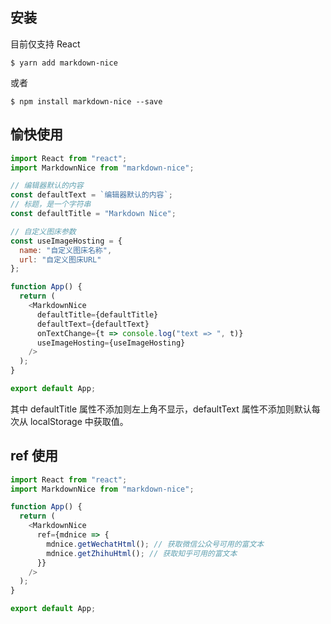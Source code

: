 ## 安装

目前仅支持 React

```shell
$ yarn add markdown-nice
```

或者

```shell
$ npm install markdown-nice --save
```

## 愉快使用

```javascript
import React from "react";
import MarkdownNice from "markdown-nice";

// 编辑器默认的内容
const defaultText = `编辑器默认的内容`;
// 标题，是一个字符串
const defaultTitle = "Markdown Nice";

// 自定义图床参数
const useImageHosting = {
  name: "自定义图床名称",
  url: "自定义图床URL"
};

function App() {
  return (
    <MarkdownNice
      defaultTitle={defaultTitle}
      defaultText={defaultText}
      onTextChange={t => console.log("text => ", t)}
      useImageHosting={useImageHosting}
    />
  );
}

export default App;
```

其中 defaultTitle 属性不添加则左上角不显示，defaultText 属性不添加则默认每次从 localStorage 中获取值。

## ref 使用

```javascript
import React from "react";
import MarkdownNice from "markdown-nice";

function App() {
  return (
    <MarkdownNice
      ref={mdnice => {
        mdnice.getWechatHtml(); // 获取微信公众号可用的富文本
        mdnice.getZhihuHtml(); // 获取知乎可用的富文本
      }}
    />
  );
}

export default App;
```

